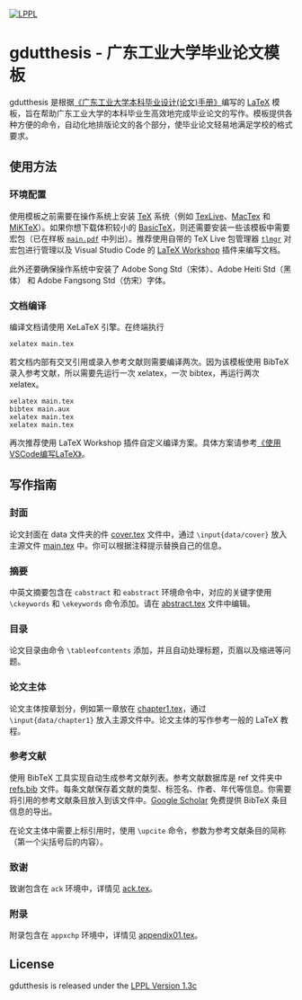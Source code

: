 [![LPPL](https://img.shields.io/badge/license-LPPL-green.svg)](https://github.com/Daniel612/gdutthesis/blob/develop/LICENSE)

# gdutthesis - 广东工业大学毕业论文模板
gdutthesis 是根据[《广东工业大学本科毕业设计(论文)手册》](http://jwc.gdut.edu.cn/info/1082/2164.htm)编写的 [LaTeX](https://zh.wikipedia.org/wiki/LaTeX) 模板，旨在帮助广东工业大学的本科毕业生高效地完成毕业论文的写作。模板提供各种方便的命令，自动化地排版论文的各个部分，使毕业论文轻易地满足学校的格式要求。
## 使用方法
### 环境配置
使用模板之前需要在操作系统上安装 [TeX](https://zh.wikipedia.org/wiki/TeX) 系统（例如 [TexLive](https://www.tug.org/texlive/)、[MacTex](http://www.tug.org/mactex/) 和 [MiKTeX](https://miktex.org/)）。如果你想下载体积较小的 [BasicTeX](http://www.tug.org/mactex/morepackages.html)，则还需要安装一些该模板中需要宏包（已在样板 [`main.pdf`](main.pdf) 中列出）。推荐使用自带的 TeX Live 包管理器 [`tlmgr`](https://tug.org/texlive/tlmgr.html) 对宏包进行管理以及 Visual Studio Code 的 [LaTeX Workshop](https://marketplace.visualstudio.com/items?itemName=James-Yu.latex-workshop) 插件来编写文档。

此外还要确保操作系统中安装了 Adobe Song Std（宋体）、Adobe Heiti Std（黑体） 和 Adobe Fangsong Std（仿宋）字体。
### 文档编译
编译文档请使用 XeLaTeX 引擎。在终端执行
``` shell
xelatex main.tex
```
若文档内部有交叉引用或录入参考文献则需要编译两次。因为该模板使用 BibTeX 录入参考文献，所以需要先运行一次 xelatex，一次 bibtex，再运行两次 xelatex。
``` shell
xelatex main.tex
bibtex main.aux
xelatex main.tex
xelatex main.tex
```
再次推荐使用 LaTeX Workshop 插件自定义编译方案。具体方案请参考[《使用VSCode编写LaTeX》](https://zhuanlan.zhihu.com/p/38178015)。
## 写作指南
### 封面
论文封面在 data 文件夹的件 [cover.tex](data/cover.tex) 文件中，通过 `\input{data/cover}` 放入主源文件 [main.tex](data/main.tex) 中。你可以根据注释提示替换自己的信息。
### 摘要
中英文摘要包含在 `cabstract` 和 `eabstract` 环境命令中，对应的关键字使用 `\ckeywords` 和 `\ekeywords` 命令添加。请在 [abstract.tex](data/abstract.tex) 文件中编辑。
### 目录
论文目录由命令 `\tableofcontents` 添加，并且自动处理标题，页眉以及缩进等问题。
### 论文主体
论文主体按章划分，例如第一章放在 [chapter1.tex](data/chapter1.tex)，通过 `\input{data/chapter1}` 放入主源文件中。论文主体的写作参考一般的 LaTeX 教程。
### 参考文献
使用 BibTeX 工具实现自动生成参考文献列表。参考文献数据库是 ref 文件夹中 [refs.bib](data/refs.bib) 文件。每条文献保存着文献的类型、标签名、作者、年代等信息。你需要将引用的参考文献条目放入到该文件中。[Google Scholar](https://scholar.google.com/) 免费提供 BibTeX 条目信息的导出。

在论文主体中需要上标引用时，使用 `\upcite` 命令，参数为参考文献条目的简称（第一个尖括号后的内容）。
### 致谢
致谢包含在 `ack` 环境中，详情见 [ack.tex](data/ack.tex)。
### 附录
附录包含在 `appxchp` 环境中，详情见 [appendix01.tex](data/appxchp.tex)。
## License
gdutthesis is released under the [LPPL Version 1.3c](https://www.latex-project.org/lppl/lppl-1-3c.txt)

